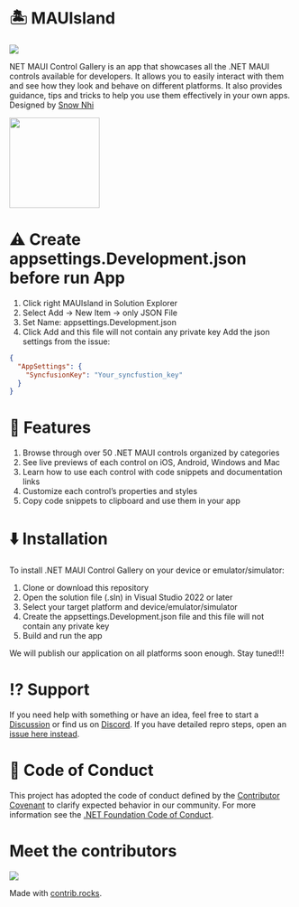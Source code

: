 # 🏝️ MAUIsland

![](showcases/projectmockup.png)

NET MAUI Control Gallery is an app that showcases all the .NET MAUI controls available for developers. It allows you to easily interact with them and see how they look and behave on different platforms. It also provides guidance, tips and tricks to help you use them effectively in your own apps. Designed by [Snow Nhi](https://github.com/SnowNhi)

[<img src="https://developer.microsoft.com/en-us/store/badges/images/English_get-it-from-MS.png" width="160">](https://www.microsoft.com/store/productId/9NLQ0J5P471L)

# ⚠️ Create appsettings.Development.json before run App
1. Click right MAUIsland in Solution Explorer
2. Select Add -> New Item -> only JSON File
3. Set Name: appsettings.Development.json
4. Click Add and this file will not contain any private key
Add the json settings from the issue:
```json
{
  "AppSettings": {
    "SyncfusionKey": "Your_syncfustion_key"
  }
}
```

# 🚀 Features

1. Browse through over 50 .NET MAUI controls organized by categories
2. See live previews of each control on iOS, Android, Windows and Mac
3. Learn how to use each control with code snippets and documentation links
4. Customize each control’s properties and styles
5. Copy code snippets to clipboard and use them in your app

# ⬇️ Installation
To install .NET MAUI Control Gallery on your device or emulator/simulator:

1. Clone or download this repository
2. Open the solution file (.sln) in Visual Studio 2022 or later
3. Select your target platform and device/emulator/simulator
4. Create the appsettings.Development.json file and this file will not contain any private key
5. Build and run the app

We will publish our application on all platforms soon enough. Stay tuned!!!

# ⁉ Support

If you need help with something or have an idea, feel free to start a [Discussion](https://github.com/CommunityToolkit/WindowsCommunityToolkit/discussions) or find us on [Discord](https://discord.gg/edgzveQ9KN). If you have detailed repro steps, open an [issue here instead](https://github.com/Strypper/mauisland/issues/new/choose).

# 📄 Code of Conduct

This project has adopted the code of conduct defined by the [Contributor Covenant](http://contributor-covenant.org/)
to clarify expected behavior in our community.
For more information see the [.NET Foundation Code of Conduct](CODE_OF_CONDUCT.md).

# Meet the contributors
<a href="https://github.com/Strypper/MAUIsland/graphs/contributors">
  <img src="https://contrib.rocks/image?repo=Strypper/MAUIsland" />
</a>

Made with [contrib.rocks](https://contrib.rocks).
